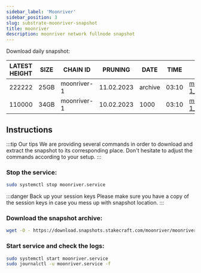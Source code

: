 ```yaml
---
sidebar_label: 'Moonriver'
sidebar_position: 3
slug: substrate-moonriver-snapshot
title: moonriver
description: moonriver network fullnode snapshot
---
```


Download daily snapshot:

| LATEST HEIGHT | SIZE | CHAIN ID | PRUNING | DATE | TIME | LINK |
| ----------- | ----------- | ----------- | ----------- | ----------- | ----------- | ----------- |
| 222222 | 25GB | moonriver-1 | 11.02.2023 | archive | 03:10 | [moonriver-1_11.02.2023.tar](https://download.snapshots.stakecraft.com/moonriver/moonriver-1_11.02.2023.tar.gz) |
| 110000 | 34GB | moonriver-1 | 10.02.2023 | 1000 | 03:10 | [moonriver-1_10.02.2023.tar](https://download.snapshots.stakecraft.com/moonriver/moonriver-1_10.02.2023.tar.gz) |


## Instructions
:::tip Our tips
We are providing several commands in order to download and extract the snapshot to its corresponding place. Don't hesitate to adjust the commands according to your setup.
:::

### Stop the service:

```bash
sudo systemctl stop moonriver.service
```

:::danger Back up your session keys
Please make sure you have a copy of the session keys in case you mess up with snapshot location. 
:::

### Download the snapshot archive:

```bash
wget -O - https://download.snapshots.stakecraft.com/moonriver/moonriver-1_11.02.2023.tar.gz | tar -xzvf -C ~/.local/share/moonriver/
```

### Start service and check the logs:

```bash
sudo systemctl start moonriver.service
sudo journalctl -u moonriver.service -f
```